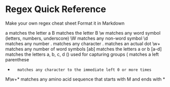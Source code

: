 Regex Quick Reference
=====================

Make your own regex cheat sheet
Format it in Markdown

a		matches the letter a
B		matches the letter B
\w		matches any word symbol (letters, numbers, underscore)
\W		matches any non-word symbol
\d		matches any number
.		matches any character
\.		matches an actual dot
\w+		matches any number of word symbols
[ab] 	matches the letters a or b
[a-d] 	matches the letters a, b, c, d
()		used for capturing groups
\(		matches a left parenthese
*		matches any character to the immediate left 0 or more times
M\w+\*  matches any amino acid sequence that starts with M and ends with *
